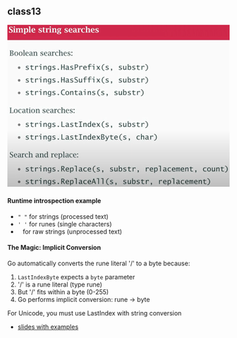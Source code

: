 ## class13

![myimage](./img/string-searches.png)

#### Runtime introspection example

- `" "` for strings (processed text)
- `' '` for runes (single characters)
- `` `` for raw strings (unprocessed text)

#### The Magic: Implicit Conversion
Go automatically converts the rune literal '/' to a byte because:

1. `LastIndexByte` expects a `byte` parameter
2. '/' is a rune literal (type rune)
3. But '/' fits within a byte (0-255)
4. Go performs implicit conversion: rune → byte

For Unicode, you must use LastIndex with string conversion

- [slides with examples](https://github.com/matt4biz/go-class-slides/blob/trunk/xmas-2020/go-13-regex-slides.pdf)